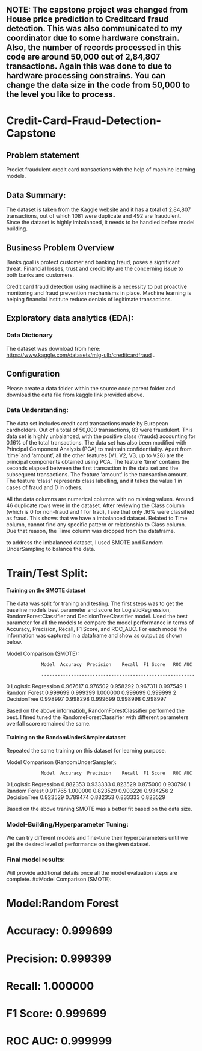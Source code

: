 ## NOTE: The capstone project was changed from House price prediction to Creditcard fraud detection. This was also communicated to my coordinator due to some hardware constrain. Also, the number of records processed in this code are around 50,000 out of 2,84,807 transactions. Again this was done to due to hardware processing constrains. You can change the data size in the code from 50,000 to the level you like to process.


# Credit-Card-Fraud-Detection-Capstone

## Problem statement
Predict fraudulent credit card transactions with the help of machine learning models.

## Data Summary:
The dataset is taken from the Kaggle website and it has a total of 2,84,807 transactions, out of which 1081 were duplicate and 492 are fraudulent. Since the dataset is highly imbalanced, it needs to be handled before model building.

## Business Problem Overview
Banks goal is protect customer and banking fraud, poses a significant threat. Financial losses, trust and credibility are the concerning issue to both banks and customers.

Credit card fraud detection using machine is a necessity to put proactive monitoring and fraud prevention mechanisms in place. Machine learning is helping financial institute reduce denials of legitimate transactions.

## Exploratory data analytics (EDA): 

### Data Dictionary
The dataset was download from here: https://www.kaggle.com/datasets/mlg-ulb/creditcardfraud .

## Configuration 
Please create a data folder within the source code parent folder and download the data file from kaggle link provided above.

### Data Understanding:
The data set includes credit card transactions made by European cardholders. Out of a total of 50,000 transactions, 83 were fraudulent. This data set is highly unbalanced, with the positive class (frauds) accounting for 0.16% of the total transactions. The data set has also been modified with Principal Component Analysis (PCA) to maintain confidentiality. Apart from ‘time’ and ‘amount’, all the other features (V1, V2, V3, up to V28) are the principal components obtained using PCA. The feature 'time' contains the seconds elapsed between the first transaction in the data set and the subsequent transactions. The feature 'amount' is the transaction amount. The feature 'class' represents class labelling, and it takes the value 1 in cases of fraud and 0 in others.

All the data columns are numerical columns with no missing values. Around 46 duplicate rows were in the dataset. After reviewing the Class column (which is 0 for non-fraud and 1 for frad), I see that only .16% were classified as fraud. This shows that we have a imbalanced dataset. Related to Time column, cannot find any specific pattern or relationshio to Class column. Due that reason, the Time column was dropped from the dataframe.

to address the imbalanced dataset, I used SMOTE and Random UnderSampling to balance the data. 

# Train/Test Split: 
#### Training on the SMOTE dataset
The data was split for traning and testing. The first steps was to get the baseline models best parameter and score for LogisticRegression, RandomForestClassifier and DecisionTreeClassifier model. Used the best parameter for all the models to compare the model performance in terms of Accuracy, Precision, Recall, F1 Score, and ROC_AUC. For each model the information was captured in a dataframe and show as output as shown below.

Model Comparison (SMOTE):

                 Model  Accuracy  Precision    Recall  F1 Score   ROC AUC
                 
                 ---------------------------------------------------------
0  Logistic Regression  0.967617   0.976502  0.958292  0.967311  0.997549
1        Random Forest  0.999699   0.999399  1.000000  0.999699  0.999999
2         DecisionTree  0.998997   0.998298  0.999699  0.998998  0.998997


Based on the above informatiob, RandomForestClassifier performed the best. I fined tuned the RandomeForestClassifier with different parameters overfall score remained the same.

#### Training on the RandomUnderSAmpler dataset
Repeated the same training on this dataset for learning purpose.

Model Comparison (RandomUnderSampler):

                 Model  Accuracy  Precision    Recall  F1 Score   ROC AUC
0  Logistic Regression  0.882353   0.933333  0.823529  0.875000  0.930796
1        Random Forest  0.911765   1.000000  0.823529  0.903226  0.934256
2         DecisionTree  0.823529   0.789474  0.882353  0.833333  0.823529

Based on the above traning SMOTE was a better fit based on the data size.

### Model-Building/Hyperparameter Tuning: 
We can try different models and fine-tune their hyperparameters until we get the desired level of performance on the given dataset. 

### Final model results:
Will provide additional details once all the model evaluation steps are complete.
##Model Comparison (SMOTE):

 # Model:Random Forest
 # Accuracy: 0.999699   
 # Precision: 0.999399
 # Recall: 1.000000  
 # F1 Score: 0.999699  
 # ROC AUC: 0.999999

 
